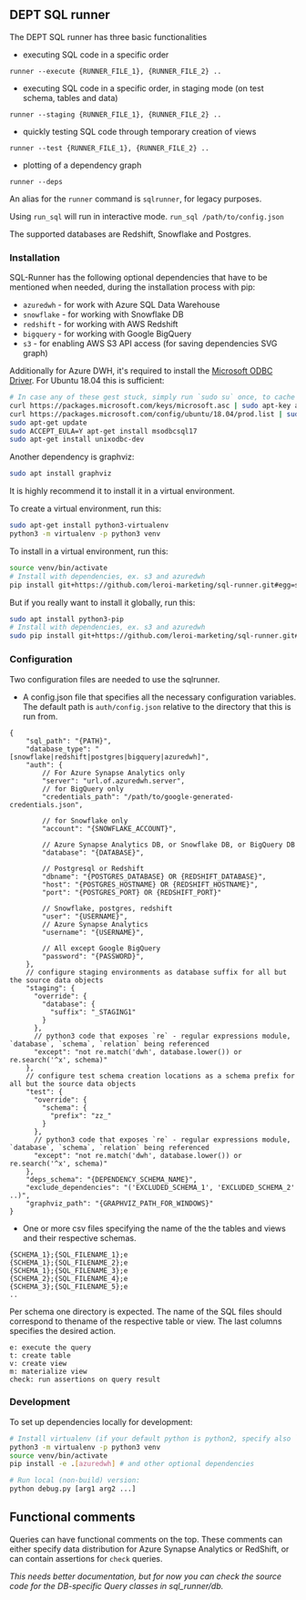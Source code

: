 ## DEPT SQL runner

The DEPT SQL runner has three basic functionalities

* executing SQL code in a specific order
```
runner --execute {RUNNER_FILE_1}, {RUNNER_FILE_2} ..
```
* executing SQL code in a specific order, in staging mode (on test schema, 
tables and data)
```
runner --staging {RUNNER_FILE_1}, {RUNNER_FILE_2} ..
```

* quickly testing SQL code through temporary creation of views
```
runner --test {RUNNER_FILE_1}, {RUNNER_FILE_2} ..
```
* plotting of a dependency graph
```
runner --deps
```

An alias for the `runner` command is `sqlrunner`, for legacy purposes.

Using `run_sql` will run in interactive mode. `run_sql /path/to/config.json`

The supported databases are Redshift, Snowflake and Postgres.

### Installation

SQL-Runner has the following optional dependencies that have to be mentioned when needed, during the installation process with pip:
* `azuredwh` - for work with Azure SQL Data Warehouse
* `snowflake` - for working with Snowflake DB
* `redshift` - for working with AWS Redshift
* `bigquery` - for working with Google BigQuery
* `s3` - for enabling AWS S3 API access (for saving dependencies SVG graph)

Additionally for Azure DWH, it's required to install the [Microsoft ODBC Driver](https://docs.microsoft.com/en-us/sql/connect/odbc/linux-mac/installing-the-microsoft-odbc-driver-for-sql-server?view=sql-server-2017). For Ubuntu 18.04 this is sufficient:
```sh
# In case any of these gest stuck, simply run `sudo su` once, to cache the password, then exit using Ctrl+D
curl https://packages.microsoft.com/keys/microsoft.asc | sudo apt-key add -
curl https://packages.microsoft.com/config/ubuntu/18.04/prod.list | sudo tee /etc/apt/sources.list.d/mssql-release.list > /dev/null
sudo apt-get update
sudo ACCEPT_EULA=Y apt-get install msodbcsql17
sudo apt-get install unixodbc-dev
```

Another dependency is graphviz:
```sh
sudo apt install graphviz
```

It is highly recommend it to install it in a virtual environment.

To create a virtual environment, run this:
```sh
sudo apt-get install python3-virtualenv
python3 -m virtualenv -p python3 venv
```

To install in a virtual environment, run this:
```sh
source venv/bin/activate
# Install with dependencies, ex. s3 and azuredwh
pip install git+https://github.com/leroi-marketing/sql-runner.git#egg=sql-runner[azuredwh]
```

But if you really want to install it globally, run this:
```sh
sudo apt install python3-pip
# Install with dependencies, ex. s3 and azuredwh
sudo pip install git+https://github.com/leroi-marketing/sql-runner.git#egg=sql-runner[azuredwh]
```

### Configuration
Two configuration files are needed to use the sqlrunner.
* A config.json file that specifies all the necessary configuration variables. The default path is `auth/config.json` relative to the directory that this is run from.
```
{
    "sql_path": "{PATH}",
    "database_type": "[snowflake|redshift|postgres|bigquery|azuredwh]",
    "auth": {
        // For Azure Synapse Analytics only
        "server": "url.of.azuredwh.server",
        // for BigQuery only
        "credentials_path": "/path/to/google-generated-credentials.json",

        // for Snowflake only
        "account": "{SNOWFLAKE_ACCOUNT}",

        // Azure Synapse Analytics DB, or Snowflake DB, or BigQuery DB
        "database": "{DATABASE}",

        // Postgresql or Redshift
        "dbname": "{POSTGRES_DATABASE} OR {REDSHIFT_DATABASE}",
        "host": "{POSTGRES_HOSTNAME} OR {REDSHIFT_HOSTNAME}",
        "port": "{POSTGRES_PORT} OR {REDSHIFT_PORT}"

        // Snowflake, postgres, redshift
        "user": "{USERNAME}",
        // Azure Synapse Analytics
        "username": "{USERNAME}",

        // All except Google BigQuery
        "password": "{PASSWORD}",
    },
    // configure staging environments as database suffix for all but the source data objects
    "staging": {
      "override": {
        "database": {
          "suffix": "_STAGING1"
        }
      },
      // python3 code that exposes `re` - regular expressions module, `database`, `schema`, `relation` being referenced
      "except": "not re.match('dwh', database.lower()) or re.search('^x', schema)"
    },
    // configure test schema creation locations as a schema prefix for all but the source data objects
    "test": {
      "override": {
        "schema": {
          "prefix": "zz_"
        }
      },
      // python3 code that exposes `re` - regular expressions module, `database`, `schema`, `relation` being referenced
      "except": "not re.match('dwh', database.lower()) or re.search('^x', schema)"
    },
    "deps_schema": "{DEPENDENCY_SCHEMA_NAME}",
    "exclude_dependencies": "('EXCLUDED_SCHEMA_1', 'EXCLUDED_SCHEMA_2' ..)",
    "graphviz_path": "{GRAPHVIZ_PATH_FOR_WINDOWS}"
}
```
* One or more csv files specifying the name of the the tables and views and their respective schemas.
 ```
 {SCHEMA_1};{SQL_FILENAME_1};e
 {SCHEMA_1};{SQL_FILENAME_2};e
 {SCHEMA_1};{SQL_FILENAME_3};e
 {SCHEMA_2};{SQL_FILENAME_4};e
 {SCHEMA_3};{SQL_FILENAME_5};e
 ..
 ```
Per schema one directory is expected. The name of the SQL files should correspond to thename of the respective table or view. The last columns specifies the desired action.
 ```
 e: execute the query
 t: create table
 v: create view
 m: materialize view
 check: run assertions on query result
 ```

### Development

To set up dependencies locally for development:
```sh
# Install virtualenv (if your default python is python2, specify also `-p python3`)
python3 -m virtualenv -p python3 venv
source venv/bin/activate
pip install -e .[azuredwh] # and other optional dependencies

# Run local (non-build) version:
python debug.py [arg1 arg2 ...]
```

## Functional comments

Queries can have functional comments on the top. These comments can either specify data distribution for Azure Synapse Analytics or RedShift, or can contain assertions for `check` queries.

*This needs better documentation, but for now you can check the source code for the DB-specific Query classes in sql_runner/db.*
